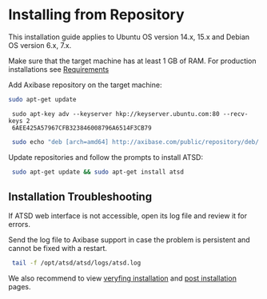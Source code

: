 # Installing from Repository


This installation guide applies to Ubuntu OS version 14.x, 15.x and
Debian OS version 6.x, 7.x.

Make sure that the target machine has at least 1 GB of RAM. For
production installations see
[Requirements](../administration/requirements.md "ATSD Requirements")

Add Axibase repository on the target machine:

```sh
sudo apt-get update
```

```SH
 sudo apt-key adv --keyserver hkp://keyserver.ubuntu.com:80 --recv-keys 2 
 6AEE425A57967CFB323846008796A6514F3CB79                                  
```

```sh
 sudo echo "deb [arch=amd64] http://axibase.com/public/repository/deb/ ./" >> /etc/apt/sources.list.d/axibase.list
```

Update repositories and follow the prompts to install ATSD:

```sh
 sudo apt-get update && sudo apt-get install atsd                         
```

## Installation Troubleshooting

If ATSD web interface is not accessible, open its log file and review it
for errors.

Send the log file to Axibase support in case the problem is persistent
and cannot be fixed with a restart.

```sh
 tail -f /opt/atsd/atsd/logs/atsd.log                                     
```
We also recommend to view [veryfing installation](veryfing-installation.md) and [post installation](post-installation.md) pages.